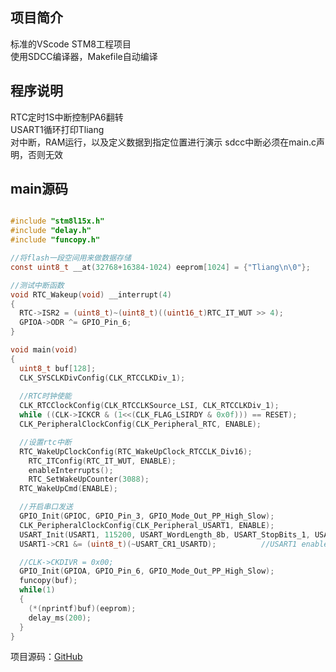 ## 项目简介 ##
  标准的VScode STM8工程项目  
  使用SDCC编译器，Makefile自动编译  

## 程序说明 ##
  RTC定时1S中断控制PA6翻转  
  USART1循环打印Tliang  
  对中断，RAM运行，以及定义数据到指定位置进行演示
  sdcc中断必须在main.c声明，否则无效

## main源码 ##

```C

#include "stm8l15x.h"
#include "delay.h"
#include "funcopy.h"

//将flash一段空间用来做数据存储
const uint8_t __at(32768+16384-1024) eeprom[1024] = {"Tliang\n\0"};

//测试中断函数
void RTC_Wakeup(void) __interrupt(4)
{
  RTC->ISR2 = (uint8_t)~(uint8_t)((uint16_t)RTC_IT_WUT >> 4);
  GPIOA->ODR ^= GPIO_Pin_6;
}

void main(void)
{
  uint8_t buf[128];
  CLK_SYSCLKDivConfig(CLK_RTCCLKDiv_1);
  
  //RTC时钟使能
  CLK_RTCClockConfig(CLK_RTCCLKSource_LSI, CLK_RTCCLKDiv_1);
  while ((CLK->ICKCR & (1<<(CLK_FLAG_LSIRDY & 0x0f))) == RESET);
  CLK_PeripheralClockConfig(CLK_Peripheral_RTC, ENABLE);	

  //设置rtc中断
  RTC_WakeUpClockConfig(RTC_WakeUpClock_RTCCLK_Div16);
	RTC_ITConfig(RTC_IT_WUT, ENABLE);
	enableInterrupts();
	RTC_SetWakeUpCounter(3088);
  RTC_WakeUpCmd(ENABLE);

  //开启串口发送
  GPIO_Init(GPIOC, GPIO_Pin_3, GPIO_Mode_Out_PP_High_Slow);
  CLK_PeripheralClockConfig(CLK_Peripheral_USART1, ENABLE);
  USART_Init(USART1, 115200, USART_WordLength_8b, USART_StopBits_1, USART_Parity_No, USART_Mode_Tx);
  USART1->CR1 &= (uint8_t)(~USART_CR1_USARTD);			//USART1 enable

  //CLK->CKDIVR = 0x00;
  GPIO_Init(GPIOA, GPIO_Pin_6, GPIO_Mode_Out_PP_High_Slow);
  funcopy(buf);
  while(1)
  {
    (*(nprintf)buf)(eeprom);
    delay_ms(200);
  }
}

```

项目源码：[GitHub][1]

  [1]: https://github.com/Tliang4540/stm8_sdcc